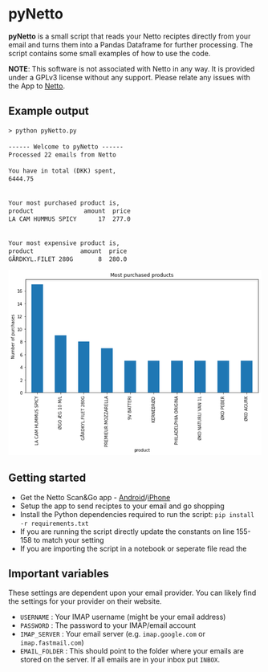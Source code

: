 # pyNetto
**pyNetto** is a small script that reads your Netto reciptes directly from your email and turns them into a Pandas Dataframe for further processing. The script contains some small examples of how to use the code.

**NOTE**: This software is not associated with Netto in any way. It is provided under a GPLv3 license without any support. Please relate any issues with the App to [Netto](https://netto.dk/kundeservice/).

## Example output

``` shell
> python pyNetto.py

------ Welcome to pyNetto ------
Processed 22 emails from Netto

You have in total (DKK) spent,
6444.75


Your most purchased product is,
product              amount  price
LA CAM HUMMUS SPICY      17  277.0


Your most expensive product is,
product             amount  price
GÅRDKYL.FILET 280G       8  280.0
```

![alt text](https://github.com/linuxchristian/pyNetto/blob/master/Plotting_example.png?raw=true)

## Getting started
* Get the Netto Scan&Go app - [Android](https://play.google.com/store/apps/details?id=dk.dsg.scanandgo&hl=da_DK&gl=DK)/[iPhone](https://apps.apple.com/dk/app/netto-scan-go/id1424997991)
* Setup the app to send reciptes to your email and go shopping
* Install the Python dependencies required to run the script: `pip install -r requirements.txt`
* If you are running the script directly update the constants on line 155-158 to match your setting
* If you are importing the script in a notebook or seperate file read the

## Important variables
These settings are dependent upon your email provider. You can likely find the settings for your provider on their website.

- `USERNAME` : Your IMAP username (might be your email address)
- `PASSWORD` : The password to your IMAP/email account
- `IMAP_SERVER` : Your email server (e.g. `imap.google.com` or `imap.fastmail.com`)
- `EMAIL_FOLDER` : This should point to the folder where your emails are stored on the server. If all emails are in your inbox put `INBOX`.
